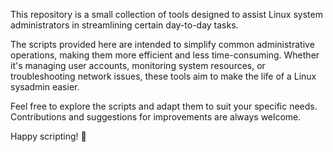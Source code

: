 This repository is a small collection of tools designed to assist Linux system administrators in streamlining certain day-to-day tasks.

The scripts provided here are intended to simplify common administrative operations, making them more efficient and less time-consuming. Whether it's managing user accounts, monitoring system resources, or troubleshooting network issues, these tools aim to make the life of a Linux sysadmin easier.

Feel free to explore the scripts and adapt them to suit your specific needs. Contributions and suggestions for improvements are always welcome.

Happy scripting! 🚀

